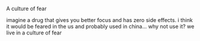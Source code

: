 A culture of fear



imagine a drug that gives you better focus and has zero side effects.
i think it would be feared in the us and probably used in china... why not use it?
we live in a culture of fear